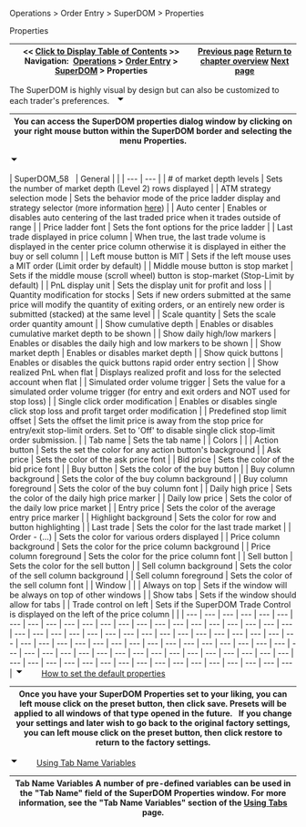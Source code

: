 ﻿
Operations > Order Entry > SuperDOM > Properties

Properties

| << [Click to Display Table of Contents](properties_superdom.md) >> **Navigation:**     [Operations](operations.md) > [Order Entry](order_entry.md) > [SuperDOM](superdom.md) > Properties | [Previous page](working_with_indicators_superdom.md) [Return to chapter overview](superdom.md) [Next page](playback_connection.md) |
| --- | --- |
The SuperDOM is highly visual by design but can also be customized to each trader's preferences.
 
![tog_minus](tog_minus.gif)

| You can access the SuperDOM properties dialog window by clicking on your right mouse button within the SuperDOM border and selecting the menu Properties. |
| --- |
![tog_minus](tog_minus.gif)

| SuperDOM_58     | General |  | | --- | --- | | # of market depth levels | Sets the number of market depth (Level 2) rows displayed | | ATM strategy selection mode | Sets the behavior mode of the price ladder display and strategy selector (more information [here](atm_strategy_selection_mode.md)) | | Auto center | Enables or disables auto centering of the last traded price when it trades outside of range | | Price ladder font | Sets the font options for the price ladder | | Last trade displayed in price column | When true, the last trade volume is displayed in the center price column otherwise it is displayed in either the buy or sell column | | Left mouse button is MIT | Sets if the left mouse uses a MIT order (Limit order by default) | | Middle mouse button is stop market | Sets if the middle mouse (scroll wheel) button is stop-market (Stop-Limit by default) | | PnL display unit | Sets the display unit for profit and loss | | Quantity modification for stocks | Sets if new orders submitted at the same price will modify the quantity of exiting orders, or an entirely new order is submitted (stacked) at the same level | | Scale quantity | Sets the scale order quantity amount | | Show cumulative depth | Enables or disables cumulative market depth to be shown | | Show daily high/low markers | Enables or disables the daily high and low markers to be shown | | Show market depth | Enables or disables market depth | | Show quick buttons | Enables or disables the quick buttons rapid order entry section | | Show realized PnL when flat | Displays realized profit and loss for the selected account when flat | | Simulated order volume trigger | Sets the value for a simulated order volume trigger (for entry and exit orders and NOT used for stop loss) | | Single click order modification | Enables or disables single click stop loss and profit target order modification | | Predefined stop limit offset | Sets the offset the limit price is away from the stop price for entry/exit stop-limit orders. Set to 'Off' to disable single click stop-limit order submission. | | Tab name | Sets the tab name | | Colors |  | | Action button | Sets the set the color for any action button's background | | Ask price | Sets the color of the ask price font | | Bid price | Sets the color of the bid price font | | Buy button | Sets the color of the buy button | | Buy column background | Sets the color of the buy column background | | Buy column foreground | Sets the color of the buy column font | | Daily high price | Sets the color of the daily high price marker | | Daily low price | Sets the color of the daily low price market | | Entry price | Sets the color of the average entry price marker | | Highlight background | Sets the color for row and button highlighting | | Last trade | Sets the color for the last trade market | | Order - (...) | Sets the color for various orders displayed | | Price column background | Sets the color for the price column background | | Price column foreground | Sets the color for the price column font | | Sell button | Sets the color for the sell button | | Sell column background | Sets the color of the sell column background | | Sell column foreground | Sets the color of the sell column font | | Window |  | | Always on top | Sets if the window will be always on top of other windows | | Show tabs | Sets if the window should allow for tabs | | Trade control on left | Sets if the SuperDOM Trade Control is displayed on the left of the price column | |
| --- | --- | --- | --- | --- | --- | --- | --- | --- | --- | --- | --- | --- | --- | --- | --- | --- | --- | --- | --- | --- | --- | --- | --- | --- | --- | --- | --- | --- | --- | --- | --- | --- | --- | --- | --- | --- | --- | --- | --- | --- | --- | --- | --- | --- | --- | --- | --- | --- | --- | --- | --- | --- | --- | --- | --- | --- | --- | --- | --- | --- | --- | --- | --- | --- | --- | --- | --- | --- | --- | --- | --- | --- | --- | --- | --- | --- | --- | --- | --- | --- | --- | --- | --- | --- |
![tog_minus](tog_minus.gif)        [How to set the default properties](javascript:HMToggle('toggle','HowToSetTheDefaultProperties','HowToSetTheDefaultProperties_ICON'))

| Once you have your SuperDOM Properties set to your liking, you can left mouse click on the preset button, then click save. Presets will be applied to all windows of that type opened in the future.   If you change your settings and later wish to go back to the original factory settings, you can left mouse click on the preset button, then click restore to return to the factory settings. |
| --- |
![tog_minus](tog_minus.gif)        [Using Tab Name Variables](javascript:HMToggle('toggle','UsingTabNameVariables','UsingTabNameVariables_ICON'))

| Tab Name Variables A number of pre-defined variables can be used in the "Tab Name" field of the SuperDOM Properties window. For more information, see the "Tab Name Variables" section of the [Using Tabs](using_tabs.md) page. |
| --- |

